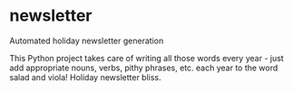 # newsletter
Automated holiday newsletter generation

This Python project takes care of writing all those words every year - just add appropriate nouns, verbs, pithy phrases, etc. each year to the word salad and viola! Holiday newsletter bliss. 
